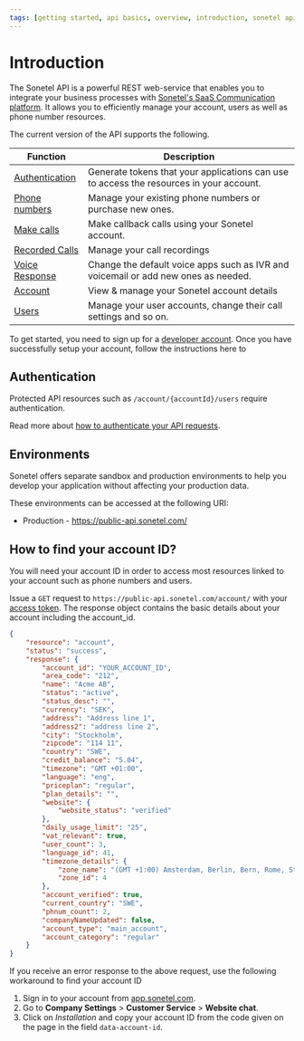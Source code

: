 ```yaml
---
tags: [getting started, api basics, overview, introduction, sonetel api, api key, sonetel api documentation, documentation, docs, api docs]
---
```


# Introduction

The Sonetel API is a powerful REST web-service that enables you to integrate your business processes with [Sonetel's SaaS Communication platform](https://developer.sonetel.com). It allows you to efficiently manage your account, users as well as phone number resources.

The current version of the API supports the following.

Function | Description |
|---------|---------|
| [Authentication](../../reference/1_authentication.yaml) | Generate tokens that your applications can use to access the resources in your account.
| [Phone numbers](../../reference/2_phone_numbers.yaml) | Manage your existing phone numbers or purchase new ones. |
| [Make calls](../../reference/3_make_calls.yaml) | Make callback calls using your Sonetel account.|
| [Recorded Calls](../../reference/4_recorded_calls.yaml) | Manage your call recordings |
| [Voice Response](../../reference/5_voice_apps.yaml) | Change the default voice apps such as IVR and voicemail or add new ones as needed. |
| [Account](../../reference/6_account.yaml) | View & manage your Sonetel account details |
| [Users](../../reference/7_users.yaml) | Manage your user accounts, change their call settings and so on.| 



To get started, you need to sign up for a [developer account](https://app.sonetel.com/register?tag=api-developer). Once you have successfully setup your account, follow the instructions here to 

## Authentication

Protected API resources such as `/account/{accountId}/users` require authentication.

Read more about [how to authenticate your API requests](../../reference/1_authentication.yaml).

## Environments

Sonetel offers separate sandbox and production environments to help you develop your application without affecting your production data.

These environments can be accessed at the following URI:
- Production - https://public-api.sonetel.com/

## How to find your account ID?

You will need your account ID in order to access most resources linked to your account such as phone numbers and users.

Issue a `GET` request to `https://public-api.sonetel.com/account/` with your [access token](../../reference/1_authentication.yaml/paths/~1oauth~1token/post). The response object contains the basic details about your account including the account_id.

```json
{
    "resource": "account",
    "status": "success",
    "response": {
        "account_id": "YOUR_ACCOUNT_ID",
        "area_code": "212",
        "name": "Acme AB",
        "status": "active",
        "status_desc": "",
        "currency": "SEK",
        "address": "Address line 1",
        "address2": "address line 2",
        "city": "Stockholm",
        "zipcode": "114 11",
        "country": "SWE",
        "credit_balance": "5.04",
        "timezone": "GMT +01:00",
        "language": "eng",
        "priceplan": "regular",
        "plan_details": "",
        "website": {
            "website_status": "verified"
        },
        "daily_usage_limit": "25",
        "vat_relevant": true,
        "user_count": 3,
        "language_id": 41,
        "timezone_details": {
            "zone_name": "(GMT +1:00) Amsterdam, Berlin, Bern, Rome, Stockholm, Vienna",
            "zone_id": 4
        },
        "account_verified": true,
        "current_country": "SWE",
        "phnum_count": 2,
        "companyNameUpdated": false,
        "account_type": "main_account",
        "account_category": "regular"
    }
}
```

If you receive an error response to the above request, use the following workaround to find your account ID
1. Sign in to your account from [app.sonetel.com](https://app.sonetel.com).
2. Go to **Company Settings** > **Customer Service** > **Website chat**.
3. Click on *Installation* and copy your account ID from the code given on the page in the field `data-account-id`.